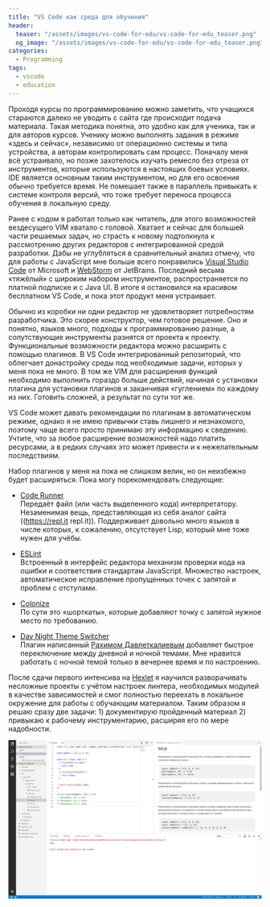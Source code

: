 ```yaml
---
title: "VS Code как среда для обучения"
header:
  teaser: "/assets/images/vs-code-for-edu/vs-code-for-edu_teaser.png"
  og_image: "/assets/images/vs-code-for-edu/vs-code-for-edu_teaser.png"
categories:
  - Programming
tags:
  - vscode
  - education
---
```


Проходя курсы по программированию можно заметить, что учащихся стараются далеко не уводить с сайта где происходит подача материала. Такая методика понятна, это удобно как для ученика, так и для авторов курсов. Ученику можно выполнять задания в режиме «здесь и сейчас», независимо от операционно системы и типа устройства, а авторам контролировать сам процесс. Поначалу меня всё устраивало, но позже захотелось изучать ремесло без отреза от инструментов, которые используются в настоящих боевых условиях. IDE является основным таким инструментом, но для его освоения обычно требуется время. Не помешает также в параллель привыкать к системе контроля версий, что тоже требует переноса процесса обучения в локальную среду.

Ранее с кодом я работал только как читатель, для этого возможностей вездесущего VIM хватало с головой. Хватает и сейчас для большей части решаемых задач, но страсть к новому подтолкнула к рассмотрению других редакторов с интегрированной средой разработки. Дабы не углубляться в сравнительный анализ отмечу, что для работы с JavaScript мне больше всего понравились [Visual Studio Code](https://code.visualstudio.com) от Microsoft и [WebStorm](https://www.jetbrains.com/webstorm/) от JetBrains. Последний весьма «тяжёлый» с широким набором инструментов, распространяется по платной подписке и с Java UI. В итоге я остановился на красивом бесплатном VS Code, и пока этот продукт меня устраивает.

Обычно из коробки ни одни редактор не удовлетворяет потребностям разработчика. Это скорее конструктор, чем готовое решение. Оно и понятно, языков много, подходы к программированию разные, а сопутствующие инструменты разнятся от проекта к проекту. Функциональные возможности редактора можно расширить с помощью плагинов. В VS Code интегрированный репозиторий, что облегчает донастройку среды под необходимые задачи, которых у меня пока не много. В том же VIM для расширения функций необходимо выполнить гораздо больше действий, начиная с установки плагина для установки плагинов и заканчивая «гуглением» по каждому из них. Готовить сложней, а результат по сути тот же.

VS Code может давать рекомендации по плагинам в автоматическом режиме, однако я не имею привычки ставь лишнего и незнакомого, поэтому чаще всего просто принимаю эту информацию к сведению. Учтите, что за любое расширение возможностей надо платить ресурсами, а в редких случаях это может привести и к нежелательным последствиям.

Набор плагинов у меня на пока не слишком велик, но он неизбежно будет расширяться. Пока могу порекомендовать следующие:

* [Code Runner](https://marketplace.visualstudio.com/items?itemName=formulahendry.code-runner)  
Передаёт файл (или часть выделенного кода) интерпретатору. Незаменимая вещь, представляющая из себя аналог сайта ((https://repl.it repl.it)). Поддерживает довольно много языков в числе которых, к сожалению, отсутствует Lisp, который мне тоже нужен для учёбы.
 
* [ESLint](https://marketplace.visualstudio.com/items?itemName=vmsynkov.colonize)  
Встроенный в интерфейс редактора механизм проверки кода на ошибки и соответствия стандартам JavaScript. Множество настроек, автоматическое исправление пропущенных точек с запятой и проблем с отступами.

* [Colonize](https://marketplace.visualstudio.com/items?itemName=vmsynkov.colonize)  
По сути это «шорткаты», которые добавляют точку c запятой нужное место по требованию.

* [Day Night Theme Switcher](https://marketplace.visualstudio.com/items?itemName=freetonik.day-night-theme-switcher)  
Плагин написанный [Рахимом Давлеткалиевым](https://rakh.im) добавляет быстрое переключение между дневной и ночной темами. Мне нравится работать с ночной темой только в вечернее время и по настроению.

После сдачи первого интенсива на [Hexlet](https://hexlet.io) я научился разворачивать несложные проекты с учётом настроек линтера, необходимых модулей в качестве зависимостей и смог полностью переехать в локальное окружение для работы с обучающим материалом. Таким образом я решаю сразу две задачи: 1) документирую пройденный материал 2) привыкаю к рабочему инструментарию, расширяя его по мере надобности.

![](/assets/images/vs-code-for-edu/vs-code-for-edu_1.png)
